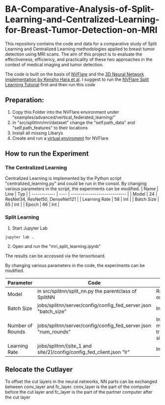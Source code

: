 # BA-Comparative-Analysis-of-Split-Learning-and-Centralized-Learning-for-Breast-Tumor-Detection-on-MRI
This repository contains the code and data for a comparative study of Split Learning and Centralized Learning methodologies applied to breast tumor detection using MRI scans. The aim of this project is to evaluate the effectiveness, efficiency, and practicality of these two approaches in the context of medical imaging and tumor detection.

The code is built on the basis of [NVFlare](https://github.com/NVIDIA/NVFlare) and the [3D Neural Network implementation by Kensho Hara et al](https://github.com/kenshohara/3D-ResNets-PyTorch/tree/master). 
I suggest to run the [NVFlare Split Learning Tutorial](https://github.com/NVIDIA/NVFlare/tree/main/examples/advanced/vertical_federated_learning/cifar10-splitnn) first and then run this code


## Preparation:

1. Copy this Folder into the NVFlare environment under "examples/advanced/vertical_federated_learning/"
2. In "src/splittnn/mri/dataset" change the "self.path_data" and "self.path_features" to their locations
3. Install all missing Libarys
4. Create and run a [virtual enviroment](https://github.com/NVIDIA/NVFlare/blob/main/examples/README.md#set-up-a-virtual-environment) for NVFlare


## How to run the Experiment


### The Centralized Learning 

Centralized Learning is implemented by the Python script "centralized_learning.py" and could be run in the consol. By changing various parameters in the script, the experiments can be modified.
| Name         | Line | Typ                          |
| ------------ | ---- | ---------------------------- |
| Model        | 24   | ResNet34, ResNet50, DenseNet121 |
| Learning Rate | 58   | Int                          |
| Batch Size   | 65   | Int                          |
| Epoch       | 66   | Int                          |


### Split Learning

1. Start Jupyter Lab
```
jupyter lab .
```
2. Open and run the "mri_split_learning.ipynb"

The results can be accessed via the tensorboard.

By changing various parameters in the code, the experiments can be modified.




| Parameter | Code     | Typ     |
| ------------- | ------------- | ------------- |
| Model     | in src/splitnn/split_nn.py the parentclass of SplitNN     | ResNet34,ResNet50 or DenseNet121     |
| Batch Size      | jobs/splitnn/server/config/config_fed_server.json "batch_size"      | Int      |
| Number of Rounds     | jobs/splitnn/server/config/config_fed_server.json "num_rounds"      | Int (should be multiple of trainingsize/batch size)      |
| Learning Rate     | jobs/splitnn/{site_1 and site/2}/config/config_fed_client.json "lr"      | Int      |


## Relocate the Cutlayer

To offset the cut layers in the neural networks, NN parts can be exchanged between conv_layer and fc_layer. conv_layer is the part of the computer before the cut layer and fc_layer is the part of the partner computer after the cut layer 



